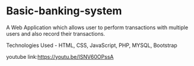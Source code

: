 # Basic-banking-system
A Web Application which allows user to perform transactions with multiple users and also record their transactions.

Technologies Used - HTML, CSS, JavaScript, PHP, MYSQL, Bootstrap

youtube link:https://youtu.be/ISNV60OPssA
